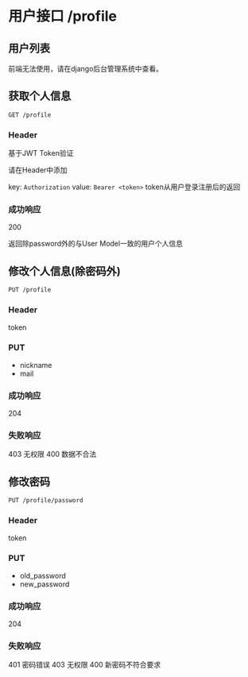 # 用户接口 /profile

## 用户列表

前端无法使用，请在django后台管理系统中查看。

## 获取个人信息

`GET /profile`

### Header

基于JWT Token验证

请在Header中添加

key: `Authorization`
value: `Bearer <token>`
token从用户登录注册后的返回

### 成功响应

200

返回除password外的与User Model一致的用户个人信息

## 修改个人信息(除密码外)

`PUT /profile`

### Header

token

### PUT

- nickname
- mail

### 成功响应

204

### 失败响应

403 无权限
400 数据不合法

## 修改密码

`PUT /profile/password`

### Header

token

### PUT

- old_password
- new_password

### 成功响应

204

### 失败响应

401 密码错误
403 无权限
400 新密码不符合要求
